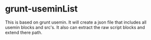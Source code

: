 grunt-useminList
================

This is based on grunt usemin. It will create a json file that includes all usemin blocks and src's. It also can extract the raw script blocks and extend there path.
